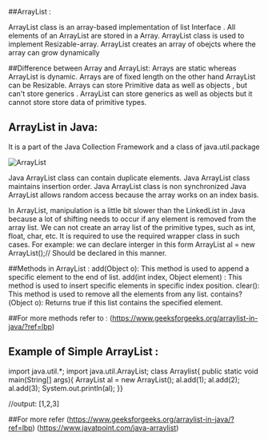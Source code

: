 ##ArrayList :

ArrayList class is an array-based implementation of list Interface . All elements of an ArrayList are stored in a Array. 
ArrayList class is used to implement Resizable-array. 
ArrayList creates an array of obejcts where the array can grow dynamically  

##Difference between Array and ArrayList:
Arrays are static whereas ArrayList is dynamic. Arrays are of fixed length on the other hand ArrayList  can be Resizable.
Arrays can store Primitive data as well as objects , but can't store generics . ArrayList  can store generics as well as objects but it cannot store store data of primitive types. 

## ArrayList in Java:
It is a part of the Java Collection Framework and a class of java.util.package
<br>

![ArrayList](https://media.geeksforgeeks.org/wp-content/cdn-uploads/20200624184403/ArrayList.png "ArrayList")

Java ArrayList class can contain duplicate elements.
Java ArrayList class maintains insertion order.
Java ArrayList class is non synchronized
Java ArrayList allows random access because the array works on an index basis.

In ArrayList, manipulation is a little bit slower than the LinkedList in Java because a lot of shifting needs to occur if any element is removed from the array list.
We can not create an array list of the primitive types, such as int, float, char, etc. It is required to use the required wrapper class in such cases. 
For example:
we can declare interger in this form 
ArrayList<Integer> al = new ArrayList<Integer>();// Should be declared in this manner.

##Methods in ArrayList :
add(Object o): This method is used to append a specific element to the end of list.
add(int index, Object element) :  This method is used to insert specific elements in specific index position.
clear(): This method is used to remove all the elements from any list.
contains?(Object o): Returns true if this list contains the specified element.

##For more methods refer to :
(https://www.geeksforgeeks.org/arraylist-in-java/?ref=lbp)

## Example of Simple ArrayList :

import java.util.*;
import java.util.ArrayList;
class Arraylist{
public static void main(String[] args){
ArrayList<Integer> al = new ArrayList<Integer>();
al.add(1);
al.add(2);
al.add(3);
System.out.println(al);
}} 

//output:
[1,2,3]	

##For more refer
(https://www.geeksforgeeks.org/arraylist-in-java/?ref=lbp)
(https://www.javatpoint.com/java-arraylist)
